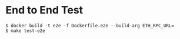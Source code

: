 # End to End Test

```shell
$ docker build -t e2e -f Dockerfile.e2e --build-arg ETH_RPC_URL=
$ make test-e2e
```
